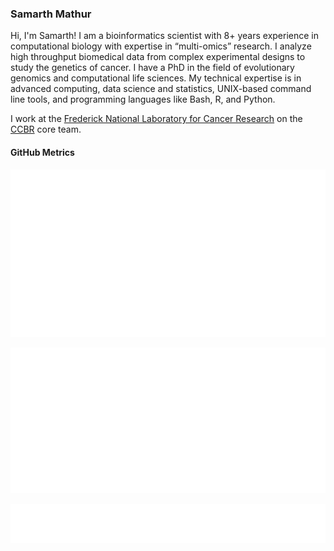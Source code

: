 ### Samarth Mathur

Hi, I'm Samarth! I am a bioinformatics scientist with 8+ years experience in computational biology with expertise in “multi-omics” research. I analyze high throughput biomedical data from complex experimental designs to study the genetics of cancer. I have a PhD in the field of
evolutionary genomics and computational life sciences. My technical expertise is in advanced computing, data science and statistics, UNIX-based command line tools, and programming languages like Bash, R, and Python. 

I work at the [Frederick National Laboratory for Cancer Research](https://frederick.cancer.gov) on the [CCBR](https://github.com/ccbr) core team.

#### GitHub Metrics

[![metrics](github-metrics.svg)](https://metrics.lecoq.io/insights/samarth8392)

[![languages](metrics.plugin.languages.svg)](https://metrics.lecoq.io/insights/samarth8392)

[![achievements](metrics.plugin.achievements.compact.svg)](https://metrics.lecoq.io/insights/samarth8392)
